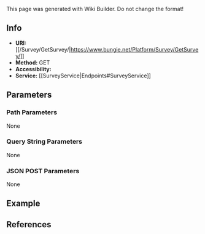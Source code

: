 <span class="wiki-builder">This page was generated with Wiki Builder. Do not change the format!</span>

## Info

* **URI:** [[/Survey/GetSurvey/|https://www.bungie.net/Platform/Survey/GetSurvey/]]
* **Method:** GET
* **Accessibility:** 
* **Service:** [[SurveyService|Endpoints#SurveyService]]

## Parameters
### Path Parameters
None

### Query String Parameters
None

### JSON POST Parameters
None

## Example


## References
